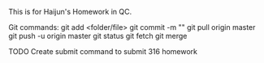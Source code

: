This is for Haijun's Homework in QC.

Git commands:
git add <folder/file>
git commit -m "<Message>"
git pull origin master
git push -u origin master
git status
git fetch
git merge

TODO Create submit command to submit 316 homework
